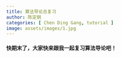 ```yaml
---
title: 算法导论总复习
author: 陈定钢
categories: [ Chen Ding Gang, tutorial ]
image: assets/images/1.jpg
---
```



#### 快期末了，大家快来跟我一起复习算法导论吧！

##### 